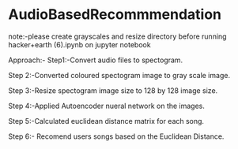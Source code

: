 # AudioBasedRecommmendation
note:-please create grayscales and resize directory before running hacker+earth (6).ipynb on jupyter notebook

Approach:-
Step1:-Convert audio files to spectogram.

Step 2:-Converted coloured spectogram image to gray scale image.

Step 3:-Resize spectogram image size to 128 by 128 image size.

Step 4:-Applied Autoencoder nueral network on the images.

Step 5:-Calculated euclidean distance matrix for each song.

Step 6:- Recomend users songs based on the Euclidean Distance.
